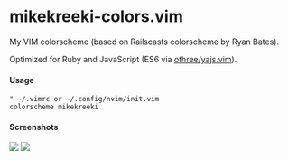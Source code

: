 # mikekreeki-colors.vim
My VIM colorscheme (based on Railscasts colorscheme by Ryan Bates).

Optimized for Ruby and JavaScript (ES6 via [othree/yajs.vim](https://github.com/othree/yajs.vim)).

#### Usage

```viml
" ~/.vimrc or ~/.config/nvim/init.vim
colorscheme mikekreeki
```

#### Screenshots

![](https://www.dropbox.com/s/n29aa6k50gfldas/mikekreeki-colors-vim-javascript.png?raw=1)
![](https://www.dropbox.com/s/gzr178aqr3k0c65/mikekreeki-colors-vim-ruby.png?raw=1)
